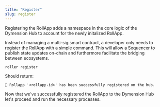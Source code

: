 ```yaml
---
title: "Register"
slug: register
---
```


Registering the RollApp adds a namespace in the core logic of the Dymension Hub to account for the newly initalized RollApp.

Instead of managing a multi-sig smart contract, a developer only needs to register the RollApp with a simple command. This will allow a Sequencer to publish state updates on-chain and furthermore facilitate the bridging between ecosystems.

```
roller register
```

Should return:

```
💈 Rollapp '<rollapp-id>' has been successfully registered on the hub.
```

Now that we've successfully registered the RollApp to the Dymension Hub let's proceed and run the necessary processes.
